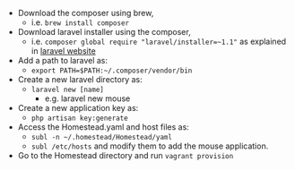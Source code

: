 * Download the composer using brew,
  * i.e. `brew install composer`
* Download laravel installer using the composer,
  * i.e. `composer global require "laravel/installer=~1.1"`
as explained in [laravel website](http://laravel.com/docs/4.2/installation)
* Add a path to laravel as:
  * `export PATH=$PATH:~/.composer/vendor/bin`
* Create a new laravel directory as:
  * `laravel new [name]`
    * e.g. laravel new mouse
* Create a new application key as:
  * `php artisan key:generate`
* Access the Homestead.yaml and host files as:
  * `subl -n ~/.homestead/Homestead/yaml`
  * `subl /etc/hosts`
and modify them to add the mouse application.
* Go to the Homestead directory and run `vagrant provision`